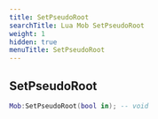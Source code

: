 ```yaml
---
title: SetPseudoRoot
searchTitle: Lua Mob SetPseudoRoot
weight: 1
hidden: true
menuTitle: SetPseudoRoot
---
```

## SetPseudoRoot
```lua
Mob:SetPseudoRoot(bool in); -- void
```